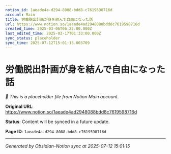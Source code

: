 ```yaml
---
notion_id: 1aeade4a-d294-8088-bdd8-c7619598716d
account: Main
title: 労働脱出計画が身を結んで自由になった話
url: https://www.notion.so/1aeade4ad2948088bdd8c7619598716d
created_time: 2025-03-06T06:22:00.000Z
last_edited_time: 2025-03-17T01:33:00.000Z
sync_status: placeholder
sync_time: 2025-07-12T15:01:15.003709
---
```


# 労働脱出計画が身を結んで自由になった話

*🔄 This is a placeholder file from Notion Main account.*

**Original URL**: https://www.notion.so/1aeade4ad2948088bdd8c7619598716d

**Status**: Content will be synced in a future update.

**Page ID**: `1aeade4a-d294-8088-bdd8-c7619598716d`

---

*Generated by Obsidian-Notion sync at 2025-07-12 15:01:15*
